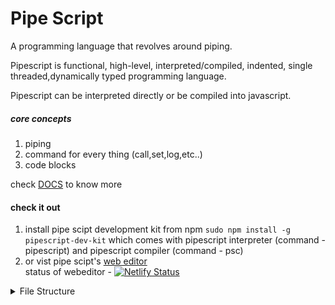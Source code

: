 # Pipe Script

A programming language that revolves around piping.

Pipescript is functional, high-level, interpreted/compiled, indented, single threaded,dynamically typed programming language.

Pipescript can be interpreted directly or be compiled into javascript.

##### core concepts

1. piping
2. command for every thing (call,set,log,etc..)
3. code blocks

check [DOCS](./docs/index.md) to know more

#### check it out

1. install pipe scipt development kit from npm `sudo npm install -g pipescript-dev-kit` which comes with pipescript interpreter (command - pipescript) and pipescript compiler (command - psc)
2. or vist pipe scipt's [web editor](https://pipescript.netlify.app/) <br/>
   status of webeditor - [![Netlify Status](https://api.netlify.com/api/v1/badges/a22b7a82-8fd8-4f28-9ee8-af363696dc29/deploy-status)](https://app.netlify.com/sites/pipescript/deploys)

<details>
<summary>File Structure</summary>
<br>

├── build\
│   ├── pipescript.js\
│   └── psc.js\
├── common\
│   ├── process.js\
│   └── util.js\
├── compiler\
│   ├── compilation.js\
│   ├── compiler.js\
│   └── rollup.config.js\
├── config.json\
├── examples\
│   ├── diamond.pipescript\
│   ├── even_num.pipescript\
│   ├── factorial.pipescript\
│   └── fibonnaci.pipescript\
├── interpreter\
│   ├── execution.js\
│   ├── interpreter.js\
│   ├── rollup.config.js\
│   └── structure.txt\
├── LICENSE\
├── nodemon.json\
├── package.json\
├── publish.sh\
├── README.md\
├── SYNTAX.md\
├── test.js\
├── test.pipescript\
├── todo.txt

</details>
